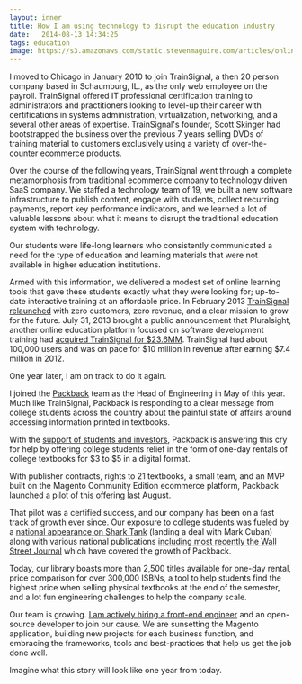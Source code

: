 ```yaml
---
layout: inner
title: How I am using technology to disrupt the education industry
date:   2014-08-13 14:34:25
tags: education
image: https://s3.amazonaws.com/static.stevenmaguire.com/articles/online-education.jpg
---
```


I moved to Chicago in January 2010 to join TrainSignal, a then 20 person company based in Schaumburg, IL., as the only web employee on the payroll. TrainSignal offered IT professional certification training to administrators and practitioners looking to level-up their career with certifications in systems administration, virtualization, networking, and a several other areas of expertise. TrainSignal's founder, Scott Skinger had bootstrapped the business over the previous 7 years selling DVDs of training material to customers exclusively using a variety of over-the-counter ecommerce products.

Over the course of the following years, TrainSignal went through a complete metamorphosis from traditional ecommerce company to technology driven SaaS company. We staffed a technology team of 19, we built a new software infrastructure to publish content, engage with students, collect recurring payments, report key performance indicators, and we learned a lot of valuable lessons about what it means to disrupt the traditional education system with technology.

Our students were life-long learners who consistently communicated a need for the type of education and learning materials that were not available in higher education institutions.

Armed with this information, we delivered a modest set of online learning tools that gave these students exactly what they were looking for; up-to-date interactive training at an affordable price. In February 2013 [TrainSignal relaunched](http://finance.yahoo.com/news/trainsignal-launches-unlimited-demand-training-150000410.html) with zero customers, zero revenue, and a clear mission to grow for the future. July 31, 2013 brought a public announcement that Pluralsight, another online education platform focused on software development training had [acquired TrainSignal for $23.6MM](http://www.builtinchicago.org/blog/it-educator-trainsignal-acquired-pluralsight-eight-figure-deal). TrainSignal had about 100,000 users and was on pace for $10 million in revenue after earning $7.4 million in 2012.

One year later, I am on track to do it again.

I joined the [Packback](http://www.packbackbooks.com/) team as the Head of Engineering in May of this year. Much like TrainSignal, Packback is responding to a clear message from college students across the country about the painful state of affairs around accessing information printed in textbooks.

With the [support of students and investors](http://www.builtinchicago.org/blog/etextbook-platform-packback-closes-1m-round-local-angels-and-mark-cuban), Packback is answering this cry for help by offering college students relief in the form of one-day rentals of college textbooks for $3 to $5 in a digital format.

With publisher contracts, rights to 21 textbooks, a small team, and an MVP built on the Magento Community Edition ecommerce platform, Packback launched a pilot of this offering last August.

That pilot was a certified success, and our company has been on a fast track of growth ever since. Our exposure to college students was fueled by a [national appearance on Shark Tank](http://www.usatoday.com/story/tech/personal/2014/03/21/packback-textbook-startup-goes-on-shark-tank/6685545/) (landing a deal with Mark Cuban) along with various national publications [including most recently the Wall Street Journal](http://blogs.wsj.com/venturecapital/2014/08/12/after-shark-tank-packback-seeded-for-pay-per-view-e-textbook-rentals/) which have covered the growth of Packback.

Today, our library boasts more than 2,500 titles available for one-day rental, price comparison for over 300,000 ISBNs, a tool to help students find the highest price when selling physical textbooks at the end of the semester, and a lot fun engineering challenges to help the company scale.

Our team is growing. [I am actively hiring a front-end engineer](http://www.builtinchicago.org/job/front-end-engineer-9) and an open-source developer to join our cause. We are sunsetting the Magento application, building new projects for each business function, and embracing the frameworks, tools and best-practices that help us get the job done well.

Imagine what this story will look like one year from today.
